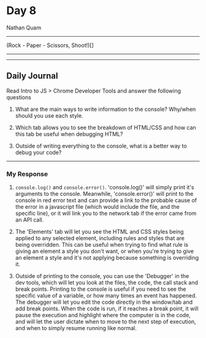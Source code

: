 # Day 8
Nathan Quam

---

(Rock - Paper - Scissors, Shoot!)[]

---
---

## Daily Journal

Read Intro to JS > Chrome Developer Tools and answer the following questions
1. What are the main ways to write information to the console? Why/when should you use each style.

2. Which tab allows you to see the breakdown of HTML/CSS and how can this tab be useful when debugging HTML?

3. Outside of writing everything to the console, what is a better way to debug your code?

---

### My Response

1. ```console.log()``` and ```console.error()```. 'console.log()' will simply print it's arguments to the console. Meanwhile, 'console.error()' will print to the console in red error text and can provide a link to the probable cause of the error in a javascript file (which would include the file, and the specific line), or it will link you to the network tab if the error came from an API call.

2. The 'Elements' tab will let you see the HTML and CSS styles being applied to any selected element, including rules and styles that are being overridden. This can be useful when trying to find what rule is giving an element a style you don't want, or when you're trying to give an element a style and it's not applying because something is overriding it.

3. Outside of printing to the console, you can use the 'Debugger' in the dev tools, which will let you look at the files, the code, the call stack and break points. Printing to the console is useful if you need to see the specific value of a variable, or how many times an event has happened. The debugger will let you edit the code directly in the window/tab and add break points. When the code is run, if it reaches a break point, it will pause the execution and highlight where the computer is in the code, and will let the user dictate when to move to the next step of execution, and when to simply resume running like normal.